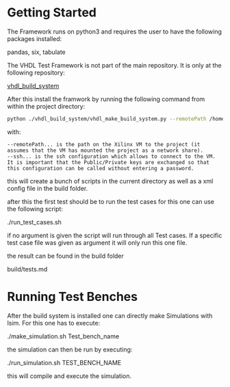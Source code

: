 # Getting Started


The Framework runs on python3 and requires the user to have the following packages installed:

pandas, six, tabulate





The VHDL Test Framework is not part of the main repository. It is only at the following repository:


[vhdl_build_system](https://github.com/RPeschke/vhdl_build_system.git)




After this install the framwork by running the following command from within the project directory:

```bash
python ./vhdl_build_system/vhdl_make_build_system.py --remotePath /home/ise/xilinx_share2/GitHub/klm_scrod_vas --ssh xilinx
```


with:
```
--remotePath... is the path on the Xilinx VM to the project (it assumes that the VM has mounted the project as a network share).
--ssh... is the ssh configuration which allows to connect to the VM. It is important that the Public/Private keys are exchanged so that this configuration can be called without entering a password. 
```


this will create a bunch of scripts in the current directory as well as a xml config file in the build folder.

after this the first test should be to run the test cases for this one can use the following script:


./run_test_cases.sh 


if no argument is given the script will run through all Test cases. If a specific test case file was given as argument it will only run this one file. 

the result can be found in the build folder 


build/tests.md



# Running Test Benches


After the build system is installed one can directly make Simulations with Isim. For this one has to execute:



./make_simulation.sh Test_bench_name




the simulation can then be run by executing:

./run_simulation.sh TEST_BENCH_NAME




this will compile and execute the simulation.




